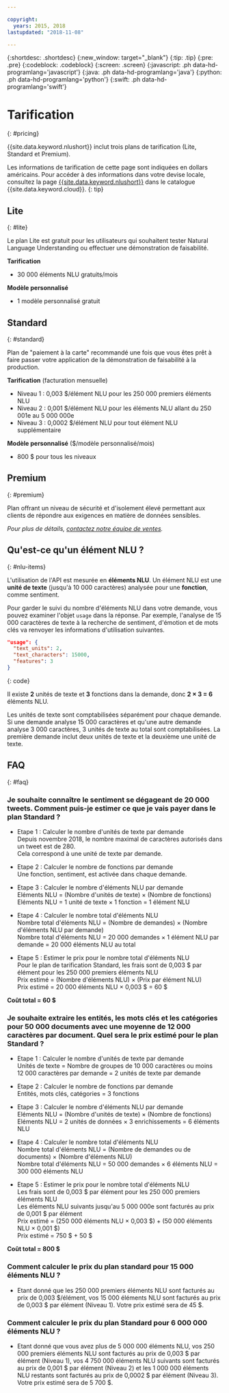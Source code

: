 ```yaml
---

copyright:
  years: 2015, 2018
lastupdated: "2018-11-08"

---
```


{:shortdesc: .shortdesc}
{:new_window: target="_blank"}
{:tip: .tip}
{:pre: .pre}
{:codeblock: .codeblock}
{:screen: .screen}
{:javascript: .ph data-hd-programlang='javascript'}
{:java: .ph data-hd-programlang='java'}
{:python: .ph data-hd-programlang='python'}
{:swift: .ph data-hd-programlang='swift'}

# Tarification
{: #pricing}

{{site.data.keyword.nlushort}} inclut trois plans de tarification (Lite, Standard et Premium).

Les informations de tarification de cette page sont indiquées en dollars américains. Pour accéder à des informations dans votre devise locale, consultez la page [{{site.data.keyword.nlushort}}](https://{DomainName}/catalog/services/natural-language-understanding) dans le catalogue {{site.data.keyword.cloud}}.
{: tip}

## Lite
{: #lite}

Le plan Lite est gratuit pour les utilisateurs qui souhaitent tester Natural Language Understanding ou effectuer une démonstration de faisabilité.

**Tarification**
- 30 000 éléments NLU gratuits/mois

**Modèle personnalisé**
- 1 modèle personnalisé gratuit

## Standard
{: #standard}

Plan de "paiement à la carte" recommandé une fois que vous êtes prêt à faire passer votre application de la démonstration de faisabilité à la production.

**Tarification** (facturation mensuelle)
- Niveau 1 : 0,003 $/élément NLU pour les 250 000 premiers éléments NLU
- Niveau 2 : 0,001 $/élément NLU pour les éléments NLU allant du 250 001e au 5 000 000e
- Niveau 3 : 0,0002 $/élément NLU pour tout élément NLU supplémentaire

**Modèle personnalisé** ($/modèle personnalisé/mois)
- 800 $ pour tous les niveaux

## Premium
{: #premium}

Plan offrant un niveau de sécurité et d'isolement élevé permettant aux clients de répondre aux exigences en matière de données sensibles.

_Pour plus de détails, [contactez notre équipe de ventes](https://www.ibm.com/account/reg/us-en/signup?formid=MAIL-watson)._

## Qu'est-ce qu'un élément NLU ?
{: #nlu-items}

L'utilisation de l'API est mesurée en **éléments NLU**. Un élément NLU est une **unité de texte** (jusqu'à 10 000 caractères) analysée pour une **fonction**, comme sentiment.

Pour garder le suivi du nombre d'éléments NLU dans votre demande, vous pouvez examiner l'objet `usage` dans la réponse. Par exemple, l'analyse de 15 000 caractères de texte à la recherche de sentiment, d'émotion et de mots clés va renvoyer les informations d'utilisation suivantes.

```json
"usage": {
  "text_units": 2,
  "text_characters": 15000,
  "features": 3
}
```
{: code}
  
Il existe **2** unités de texte et **3** fonctions dans la demande, donc **2 × 3 = 6** éléments NLU.

Les unités de texte sont comptabilisées séparément pour chaque demande. Si une demande analyse 15 000 caractères et qu'une autre demande analyse 3 000 caractères, 3 unités de texte au total sont comptabilisées. La première demande inclut deux unités de texte et la deuxième une unité de texte.

## FAQ
{: #faq}

### Je souhaite connaître le sentiment se dégageant de 20 000 tweets. Comment puis-je estimer ce que je vais payer dans le plan Standard ?

- Etape 1 : Calculer le nombre d'unités de texte par demande<br>
Depuis novembre 2018, le nombre maximal de caractères autorisés dans un tweet est de 280.<br>
Cela correspond à une unité de texte par demande.

- Etape 2 : Calculer le nombre de fonctions par demande<br>
Une fonction, sentiment, est activée dans chaque demande.

- Etape 3 : Calculer le nombre d'éléments NLU par demande<br>
Eléments NLU = (Nombre d'unités de texte) × (Nombre de fonctions)<br>
Eléments NLU = 1 unité de texte × 1 fonction = 1 élément NLU

- Etape 4 : Calculer le nombre total d'éléments NLU <br>
Nombre total d'éléments NLU = (Nombre de demandes) × (Nombre d'éléments NLU par demande) <br>
Nombre total d'éléments NLU = 20 000 demandes × 1 élément NLU par demande = 20 000 éléments NLU au total

- Etape 5 : Estimer le prix pour le nombre total d'éléments NLU<br>
Pour le plan de tarification Standard, les frais sont de 0,003 $ par élément pour les 250 000 premiers éléments NLU<br>
Prix estimé = (Nombre d'éléments NLU) × (Prix par élément NLU) <br>
Prix estimé = 20 000 éléments NLU × 0,003 $ = 60 $

**Coût total = 60 $**

### Je souhaite extraire les entités, les mots clés et les catégories pour 50 000 documents avec une moyenne de 12 000 caractères par document. Quel sera le prix estimé pour le plan Standard ?
- Etape 1 : Calculer le nombre d'unités de texte par demande <br>
Unités de texte = Nombre de groupes de 10 000 caractères ou moins <br>
12 000 caractères par demande = 2 unités de texte par demande

- Etape 2 : Calculer le nombre de fonctions par demande<br>
Entités, mots clés, catégories = 3 fonctions

- Etape 3 : Calculer le nombre d'éléments NLU par demande <br>
Eléments NLU = (Nombre d'unités de texte) × (Nombre de fonctions) <br>
Eléments NLU = 2 unités de données × 3 enrichissements = 6 éléments NLU

- Etape 4 : Calculer le nombre total d'éléments NLU <br>
Nombre total d'éléments NLU = (Nombre de demandes ou de documents) × (Nombre d'éléments NLU) <br>
Nombre total d'éléments NLU = 50 000 demandes × 6 éléments NLU = 300 000 éléments NLU

- Etape 5 : Estimer le prix pour le nombre total d'éléments NLU <br>
Les frais sont de 0,003 $ par élément pour les 250 000 premiers éléments NLU<br>
Les éléments NLU suivants jusqu'au 5 000 000e sont facturés au prix de 0,001 $ par élément<br>
Prix estimé = (250 000 éléments NLU × 0,003 $) + (50 000 éléments NLU × 0,001 $) <br>
Prix estimé = 750 $ + 50 $


**Coût total = 800 $**

### Comment calculer le prix du plan standard pour 15 000 éléments NLU ?
- Etant donné que les 250 000 premiers éléments NLU sont facturés au prix de 0,003 $/élément, vos 15 000 éléments NLU sont facturés au prix de 0,003 $ par élément (Niveau 1). Votre prix estimé sera de 45 $. 

### Comment calculer le prix du plan Standard pour 6 000 000 éléments NLU ?
- Etant donné que vous avez plus de 5 000 000 éléments NLU, vos 250 000 premiers éléments NLU sont facturés au prix de 0,003 $ par élément (Niveau 1), vos 4 750 000 éléments NLU suivants sont facturés au prix de 0,001 $ par élément (Niveau 2) et les 1 000 000 éléments NLU restants sont facturés au prix de 0,0002 $ par élément (Niveau 3). Votre prix estimé sera de 5 700 $. 



